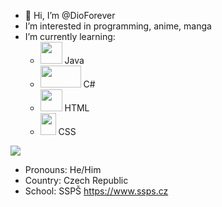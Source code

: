 - 👋 Hi, I’m @DioForever
- I’m interested in programming, anime, manga
- I’m currently learning:
  - <img src="https://icon-library.com/images/java-icon-png/java-icon-png-20.jpg" width=35 height=35>  Java
  - <img src="https://camo.githubusercontent.com/52045ed9d775b4ac9286e51c28b878edca6bb1750815b423c8d06c7976040ab7/68747470733a2f2f6d617274696e63686176657a2e6769746875622e696f2f4173736574732f4c6f676f732f6373686172702e737667" width=65 height=35>  C#
  - <img src="https://cdn.pixabay.com/photo/2017/08/05/11/16/logo-2582748_1280.png" width=35 height=35>  HTML
  - <img src="https://upload.wikimedia.org/wikipedia/commons/thumb/d/d5/CSS3_logo_and_wordmark.svg/1200px-CSS3_logo_and_wordmark.svg.png" width=25 height=35>  CSS

<!---
DioForever/DioForever is a ✨ special ✨ repository because its `README.md` (this file) appears on your GitHub profile.
You can click the Preview link to take a look at your changes.
--->

<img src="https://github-readme-stats.vercel.app/api?username=DioForever&&show_icons=true&title_color=FFC300&icon_color=bb2acf&text_color=daf7dc&bg_color=151515">

- Pronouns: He/Him
- Country: Czech Republic
- School: SSPŠ https://www.ssps.cz
